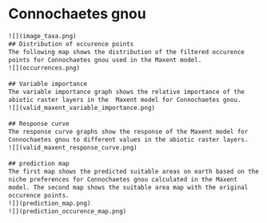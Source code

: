 # Connochaetes gnou 
    ![](image_taxa.png) 
    ## Distribution of occurence points 
    The following map shows the distribution of the filtered occurence points for Connochaetes gnou used in the Maxent model. 
    ![](occurrences.png)
    
    ## Variable importance 
    The variable importance graph shows the relative importance of the abiotic raster layers in the  Maxent model for Connochaetes gnou. 
    ![](valid_maxent_variable_importance.png)
    
    ## Response curve 
    The response curve graphs show the response of the Maxent model for Connochaetes gnou to different values in the abiotic raster layers. 
    ![](valid_maxent_response_curve.png)
    
    ## prediction map 
    The first map shows the predicted suitable areas on earth based on the niche preferences for Connochaetes gnou calculated in the Maxent model. The second map shows the suitable area map with the original occurence points. 
    ![](prediction_map.png)
    ![](prediction_occurence_map.png)
    
